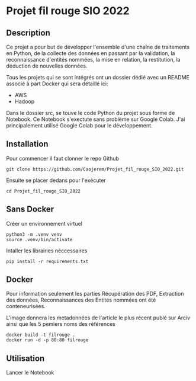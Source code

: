 # Projet fil rouge SIO 2022

## Description

Ce projet a pour but de développer l'ensemble d'une chaîne de traitements en Python, de la collecte des données en passant par la validation, la reconnaissance d'entités nommées, la mise en relation, la restitution, la déduction de nouvelles données.

Tous les projets qui se sont intégrés ont un dossier dédié avec un README associé à part Docker qui sera détaillé ici:
- AWS
- Hadoop

Dans le dossier src, se touve le code Python du projet sous forme de Notebook. Ce Notebook s'exectute sans problème sur Google Colab. J'ai principalement utilisé Google Colab pour le développement.

## Installation

Pour commencer il faut clonner le repo Github
  
    git clone https://github.com/Caojerem/Projet_fil_rouge_SIO_2022.git

Ensuite se placer dedans pour l'exécuter

    cd Projet_fil_rouge_SIO_2022
 
## Sans Docker
  
Créer un environnement virtuel

    python3 -m .venv venv
    source .venv/bin/activate

Intaller les librairies néccessaires

    pip install -r requirements.txt

## Docker
 
Pour information seulement les parties Récupération des PDF, Extraction des données, Reconnaissances des Entités nommées ont été conteneurisées.

L'image donnera les metadonnées de l'article le plus récent publé sur Arciv ainsi que les 5 pemiers noms des références
 
    docker build -t filrouge .
    docker run -d -p 80:80 filrouge
 
 ## Utilisation
 
 Lancer le Notebook
 
